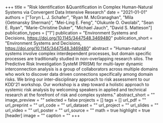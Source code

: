 +++
title = "Risk Identification &Quantification in Complex Human-Natural Systems via Convergent Data Intensive Research"
date = "2021-01-01"
authors = ["Toryn L. J. Schafer", "Ryan M. McGranaghan", "Mila {Getmansky Sherman}", "Mei-Ling E. Feng", "Olukunle O. Owolabi", "Sean E. Ryan", "Marie-Christine Duker", "Michael Jauch", "David S. Matteson"]
publication_types = ["1"]
publication = "Environment Systems and Decisions,  https://doi.org/10.1145/3447548.3469480"
publication_short = "Environment Systems and Decisions,  https://doi.org/10.1145/3447548.3469480"
abstract = "Human-natural systems involve complex interdependent processes, but domain specific processes are traditionally studied in non-overlapping research silos. The Predictive Risk Investigation SysteM (PRISM) for multi-layer dynamic interconnection analysis is a group of collaborators across multiple domains who work to discover data driven connections specifically among domain risks. We bring our inter-disciplinary approach to risk assessment to our KDD'21 workshop. Our workshop is a step toward a holistic approach to systemic risk analysis by welcoming speakers in applied and technical research at the forefront of risk and complex systems."
abstract_short = ""
image_preview = ""
selected = false
projects = []
tags = []
url_pdf = ""
url_preprint = ""
url_code = ""
url_dataset = ""
url_project = ""
url_slides = ""
url_video = ""
url_poster = ""
url_source = ""
math = true
highlight = true
[header]
image = ""
caption = ""
+++
